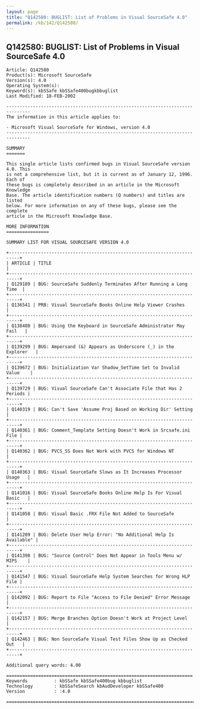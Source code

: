 ```yaml
---
layout: page
title: "Q142580: BUGLIST: List of Problems in Visual SourceSafe 4.0"
permalink: /kb/142/Q142580/
---
```


## Q142580: BUGLIST: List of Problems in Visual SourceSafe 4.0

	Article: Q142580
	Product(s): Microsoft SourceSafe
	Version(s): 4.0
	Operating System(s): 
	Keyword(s): kbSSafe kbSSafe400bugkbbuglist
	Last Modified: 18-FEB-2002
	
	-------------------------------------------------------------------------------
	The information in this article applies to:
	
	- Microsoft Visual SourceSafe for Windows, version 4.0 
	-------------------------------------------------------------------------------
	
	SUMMARY
	=======
	
	This single article lists confirmed bugs in Visual SourceSafe version 4.0. This
	is not a comprehensive list, but it is current as of January 12, 1996. Each of
	these bugs is completely described in an article in the Microsoft Knowledge
	Base. The article identification numbers (Q numbers) and titles are listed
	below. For more information on any of these bugs, please see the complete
	article in the Microsoft Knowledge Base.
	
	MORE INFORMATION
	================
	
	SUMMARY LIST FOR VISUAL SOURCESAFE VERSION 4.0
	
	+--------------------------------------------------------------------------+
	| ARTICLE | TITLE                                                          | 
	+--------------------------------------------------------------------------+
	| Q129189 | BUG: SourceSafe Suddenly Terminates After Running a Long Time  | 
	+--------------------------------------------------------------------------+
	| Q136541 | PRB: Visual SourceSafe Books Online Help Viewer Crashes        | 
	+--------------------------------------------------------------------------+
	| Q138480 | BUG: Using the Keyboard in SourceSafe Administrator May Fail   | 
	+--------------------------------------------------------------------------+
	| Q139299 | BUG: Ampersand (&) Appears as Underscore (_) in the Explorer   | 
	+--------------------------------------------------------------------------+
	| Q139672 | BUG: Initialization Var Shadow_SetTime Set to Invalid Value    | 
	+--------------------------------------------------------------------------+
	| Q139729 | BUG: Visual SourceSafe Can't Associate File that Has 2 Periods | 
	+--------------------------------------------------------------------------+
	| Q140319 | BUG: Can't Save 'Assume Proj Based on Working Dir' Setting     | 
	+--------------------------------------------------------------------------+
	| Q140361 | BUG: Comment_Template Setting Doesn't Work in Srcsafe.ini File | 
	+--------------------------------------------------------------------------+
	| Q140362 | BUG: PVCS_SS Does Not Work with PVCS for Windows NT            | 
	+--------------------------------------------------------------------------+
	| Q140363 | BUG: Visual SourceSafe Slows as It Increases Processor Usage   | 
	+--------------------------------------------------------------------------+
	| Q141016 | BUG: Visual SourceSafe Books Online Help Is For Visual Basic   | 
	+--------------------------------------------------------------------------+
	| Q141058 | BUG: Visual Basic .FRX File Not Added to SourceSafe            | 
	+--------------------------------------------------------------------------+
	| Q141209 | BUG: Delete User Help Error: "No Additional Help Is Available" | 
	+--------------------------------------------------------------------------+
	| Q141398 | BUG: "Source Control" Does Not Appear in Tools Menu w/ MIPS    | 
	+--------------------------------------------------------------------------+
	| Q141547 | BUG: Visual SourceSafe Help System Searches for Wrong HLP File | 
	+--------------------------------------------------------------------------+
	| Q142092 | BUG: Report to File "Access to File Denied" Error Message      | 
	+--------------------------------------------------------------------------+
	| Q142157 | BUG: Merge Branches Option Doesn't Work at Project Level       | 
	+--------------------------------------------------------------------------+
	| Q142463 | BUG: Non SourceSafe Visual Test Files Show Up as Checked Out   | 
	+--------------------------------------------------------------------------+
	
	Additional query words: 4.00
	
	======================================================================
	Keywords          : kbSSafe kbSSafe400bug kbbuglist
	Technology        : kbSSafeSearch kbAudDeveloper kbSSafe400
	Version           : :4.0
	
	=============================================================================
	
